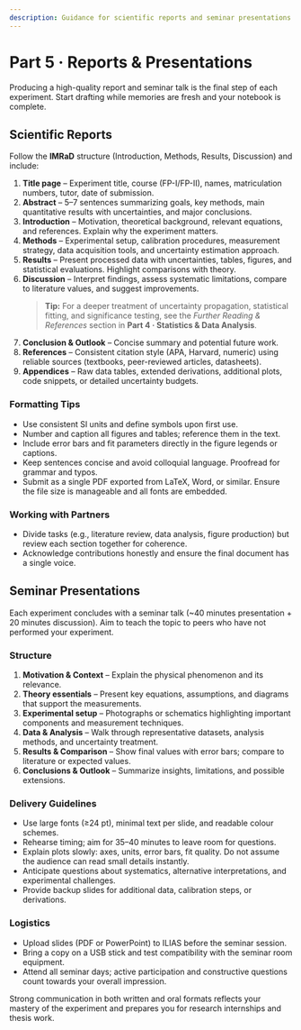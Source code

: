 ```yaml
---
description: Guidance for scientific reports and seminar presentations
---
```


# Part 5 · Reports & Presentations

Producing a high-quality report and seminar talk is the final step of each experiment. Start drafting while memories are fresh and your notebook is complete.

## Scientific Reports
Follow the **IMRaD** structure (Introduction, Methods, Results, Discussion) and include:

1. **Title page** – Experiment title, course (FP-I/FP-II), names, matriculation numbers, tutor, date of submission.
2. **Abstract** – 5–7 sentences summarizing goals, key methods, main quantitative results with uncertainties, and major conclusions.
3. **Introduction** – Motivation, theoretical background, relevant equations, and references. Explain why the experiment matters.
4. **Methods** – Experimental setup, calibration procedures, measurement strategy, data acquisition tools, and uncertainty estimation approach.
5. **Results** – Present processed data with uncertainties, tables, figures, and statistical evaluations. Highlight comparisons with theory.
6. **Discussion** – Interpret findings, assess systematic limitations, compare to literature values, and suggest improvements.
   > **Tip:** For a deeper treatment of uncertainty propagation, statistical fitting, and significance testing, see the *Further Reading & References* section in **Part 4 · Statistics & Data Analysis**.
7. **Conclusion & Outlook** – Concise summary and potential future work.
8. **References** – Consistent citation style (APA, Harvard, numeric) using reliable sources (textbooks, peer-reviewed articles, datasheets).
9. **Appendices** – Raw data tables, extended derivations, additional plots, code snippets, or detailed uncertainty budgets.

### Formatting Tips
- Use consistent SI units and define symbols upon first use.
- Number and caption all figures and tables; reference them in the text.
- Include error bars and fit parameters directly in the figure legends or captions.
- Keep sentences concise and avoid colloquial language. Proofread for grammar and typos.
- Submit as a single PDF exported from LaTeX, Word, or similar. Ensure the file size is manageable and all fonts are embedded.

### Working with Partners
- Divide tasks (e.g., literature review, data analysis, figure production) but review each section together for coherence.
- Acknowledge contributions honestly and ensure the final document has a single voice.

## Seminar Presentations
Each experiment concludes with a seminar talk (~40 minutes presentation + 20 minutes discussion). Aim to teach the topic to peers who have not performed your experiment.

### Structure
1. **Motivation & Context** – Explain the physical phenomenon and its relevance.
2. **Theory essentials** – Present key equations, assumptions, and diagrams that support the measurements.
3. **Experimental setup** – Photographs or schematics highlighting important components and measurement techniques.
4. **Data & Analysis** – Walk through representative datasets, analysis methods, and uncertainty treatment.
5. **Results & Comparison** – Show final values with error bars; compare to literature or expected values.
6. **Conclusions & Outlook** – Summarize insights, limitations, and possible extensions.

### Delivery Guidelines
- Use large fonts (≥24 pt), minimal text per slide, and readable colour schemes.
- Rehearse timing; aim for 35–40 minutes to leave room for questions.
- Explain plots slowly: axes, units, error bars, fit quality. Do not assume the audience can read small details instantly.
- Anticipate questions about systematics, alternative interpretations, and experimental challenges.
- Provide backup slides for additional data, calibration steps, or derivations.

### Logistics
- Upload slides (PDF or PowerPoint) to ILIAS before the seminar session.
- Bring a copy on a USB stick and test compatibility with the seminar room equipment.
- Attend all seminar days; active participation and constructive questions count towards your overall impression.

Strong communication in both written and oral formats reflects your mastery of the experiment and prepares you for research internships and thesis work.
